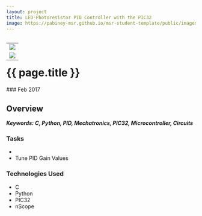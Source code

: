 ```yaml
---
layout: project
title: LED-Photoresistor PID Controller with the PIC32
image: https://pabiney-msr.github.io/msr-student-template/public/images/NU32.png
---
```

<table align="right">
	<tr>
		<td>
			<img class="project-image" src="https://pabiney-msr.github.io/msr-student-template/public/images/NU32.png"/>
		</td>
	</tr>
	<tr>
		<td>
			<img class="project-image" src="https://pabiney-msr.github.io/msr-student-template/public/images/LEDGains.png"/>
		</td>
	</tr>
</table>
<h1 id="project-title">{{ page.title }}</h1>
### Feb 2017

## Overview

<b><i>Keywords: C, Python, PID, Mechatronics, PIC32, Microcontroller, Circuits</i></b>

### Tasks
* 
* Tune PID Gain Values

### Technologies Used
* C
* Python
* PIC32
* nScope